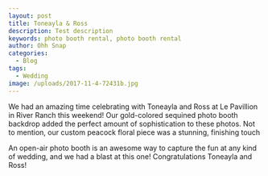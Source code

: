 ```yaml
---
layout: post
title: Toneayla & Ross
description: Test description
keywords: photo booth rental, photo booth rental
author: Ohh Snap
categories:
  - Blog
tags: 
  - Wedding
image: /uploads/2017-11-4-72431b.jpg
---
```

We had an amazing time celebrating with Toneayla and Ross at Le Pavillion in River Ranch this weekend\! Our gold-colored sequined photo booth backdrop added the perfect amount of sophistication to these photos. Not to mention, our custom peacock floral piece was a stunning, finishing touch

An open-air photo booth is an awesome way to capture the fun at any kind of wedding, and we had a blast at this one\! Congratulations Toneayla and Ross\!